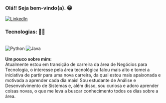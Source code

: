 ### Olá!! Seja bem-vindo(a). 😁
[![LinkedIn](https://img.shields.io/badge/LinkedIn-0077B5?style=for-the-badge&logo=linkedin&logoColor=white)](https://www.linkedin.com/in/nataly-rossini/)



### Tecnologias: 👩‍💻
<div style="display: inline_block"><br/>
  <img align="center" alt="Python" src="https://img.shields.io/badge/Python-3776AB?style=for-the-badge&logo=python&logoColor=white"/>
  <img align="center" alt="Java" src="https://img.shields.io/badge/Java-ED8B00?style=for-the-badge&logo=java&logoColor=white"/>
</div><br/>
<strong>Um pouco sobre mim: </strong> <br>
Atualmente estou em transição de carreira da área de Negócios para Tecnologia, o interesse pela área tecnológica falou mais alto e tomei a iniciativa de partir para uma nova carreira, da qual estou mais apaixonada e motivada a aprender cada dia mais!
Sou estudante de Análise e Desenvolvimento de Sistemas e, além disso, sou curiosa e adoro aprender coisas novas, o que me leva a buscar conhecimento todos os dias sobre a área. </br>
